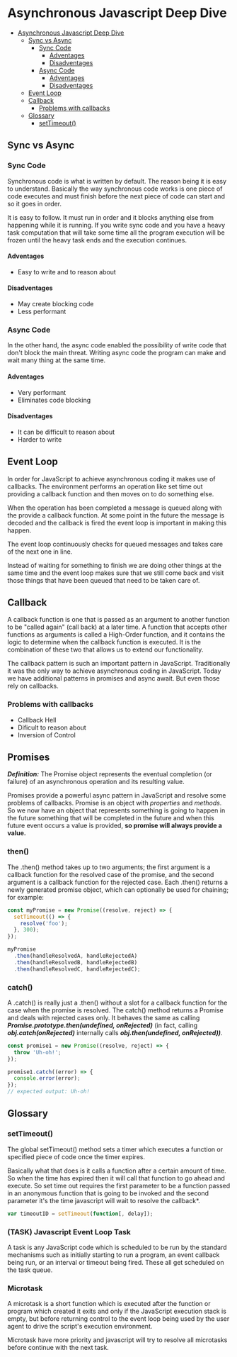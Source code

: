 # Asynchronous Javascript Deep Dive

- [Asynchronous Javascript Deep Dive](#asynchronous-javascript-deep-dive)
  - [Sync vs Async](#sync-vs-async)
    - [Sync Code](#sync-code)
      - [Adventages](#adventages)
      - [Disadventages](#disadventages)
    - [Async Code](#async-code)
      - [Adventages](#adventages-1)
      - [Disadventages](#disadventages-1)
  - [Event Loop](#event-loop)
  - [Callback](#callback)
    - [Problems with callbacks](#problems-with-callbacks)
  - [Glossary](#glossary)
    - [setTimeout()](#settimeout)

## Sync vs Async

### Sync Code

Synchronous code is what is written by default. The reason being it is easy to understand. Basically the way synchronous code works is one piece of code executes and must finish before the next piece of code can start and so it goes in order.

It is easy to follow. It must run in order and it blocks anything else from happening while it is running. If you write sync code and you have a heavy task computation that will take some time all the program execution will be frozen until the heavy task ends and the execution continues.

#### Adventages

- Easy to write and to reason about

#### Disadventages

- May create blocking code
- Less performant

### Async Code

In the other hand, the async code enabled the possibility of write code that don't block the main threat. Writing async code the program can make and wait many thing at the same time.

#### Adventages

- Very performant
- Eliminates code blocking

#### Disadventages

- It can be difficult to reason about
- Harder to write

## Event Loop

In order for JavaScript to achieve asynchronous coding it makes use of callbacks. The environment performs an operation like set time out providing a callback function and then moves on to do something else.

When the operation has been completed a message is queued along with the provide a callback function. At some point in the future the message is decoded and the callback is fired the event loop is important in making this happen.

The event loop continuously checks for queued messages and takes care of the next one in line.

Instead of waiting for something to finish we are doing other things at the same time and the event loop makes sure that we still come back and visit those things that have been queued that need to be taken care of.

## Callback

A callback function is one that is passed as an argument to another function to be "called again" (call back) at a later time. A function that accepts other functions as arguments is called a High-Order function, and it contains the logic to determine when the callback function is executed. It is the combination of these two that allows us to extend our functionality.

The callback pattern is such an important pattern in JavaScript. Traditionally it was the only way to achieve asynchronous coding in JavaScript. Today we have additional patterns in promises and async await. But even those rely on callbacks.

### Problems with callbacks

- Callback Hell
- Dificult to reason about
- Inversion of Control

## Promises

***Definition:*** The Promise object represents the eventual completion (or failure) of an asynchronous operation and its resulting value.

Promises provide a powerful async pattern in JavaScript and resolve some problems of callbacks. Promise is an object with *properties* and *methods*. So we now have an object that represents something is going to happen in the future something that will be completed in the future and when this future event occurs a value is provided, **so promise will always provide a value.**

### then()

The .then() method takes up to two arguments; the first argument is a callback function for the resolved case of the promise, and the second argument is a callback function for the rejected case. Each .then() returns a newly generated promise object, which can optionally be used for chaining; for example:

```javascript
const myPromise = new Promise((resolve, reject) => {
  setTimeout(() => {
    resolve('foo');
  }, 300);
});

myPromise
  .then(handleResolvedA, handleRejectedA)
  .then(handleResolvedB, handleRejectedB)
  .then(handleResolvedC, handleRejectedC);
```

### catch()

A .catch() is really just a .then() without a slot for a callback function for the case when the promise is resolved. The catch() method returns a Promise and deals with rejected cases only. It behaves the same as calling ***Promise.prototype.then(undefined, onRejected)*** (in fact, calling ***obj.catch(onRejected)*** internally calls ***obj.then(undefined, onRejected))***.

```javascript
const promise1 = new Promise((resolve, reject) => {
  throw 'Uh-oh!';
});

promise1.catch((error) => {
  console.error(error);
});
// expected output: Uh-oh!
```

## Glossary

### setTimeout()

The global setTimeout() method sets a timer which executes a function or specified piece of code once the timer expires.

Basically what that does is it calls a function after a certain amount of time. So when the time has expired then it will call that function to go ahead and execute. So set time out requires the first parameter to be a function passed in an anonymous function that is going to be invoked and the second parameter it's the time javascript will wait to resolve the callback*.

```javascript
var timeoutID = setTimeout(function[, delay]);
```

### (TASK) Javascript Event Loop Task

A task is any JavaScript code which is scheduled to be run by the standard mechanisms such as initially starting to run a program, an event callback being run, or an interval or timeout being fired. These all get scheduled on the task queue.

### Microtask

A microtask is a short function which is executed after the function or program which created it exits and only if the JavaScript execution stack is empty, but before returning control to the event loop being used by the user agent to drive the script's execution environment.

Microtask have more priority and javascript will try to resolve all microtasks before continue with the next task.
